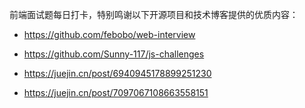 前端面试题每日打卡，特别鸣谢以下开源项目和技术博客提供的优质内容：

- https://github.com/febobo/web-interview

- https://github.com/Sunny-117/js-challenges

- https://juejin.cn/post/6940945178899251230

- https://juejin.cn/post/7097067108663558151